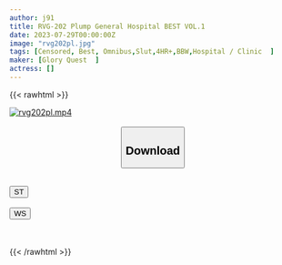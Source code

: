 ```yaml
---
author: j91
title: RVG-202 Plump General Hospital BEST VOL.1
date: 2023-07-29T00:00:00Z
image: "rvg202pl.jpg"
tags: [Censored, Best, Omnibus,Slut,4HR+,BBW,Hospital / Clinic	]
maker: [Glory Quest  ]
actress: []
---
```



{{< rawhtml >}}

<div class="video" data-videoid="xvKOzqMZe7SvRl">
    <a href="javascript:;">
        <img src="https://my.j91.asia/posts/rvg202pl/rvg202pl.jpg" width="WIDTH" height="HEIGHT" alt="rvg202pl.mp4" loading="lazy">
    </a>
</div>

<script type="text/javascript" src="https://j91.asia/asset/on-demand-st.js"></script>

<br>
  <link rel="stylesheet" href="https://j91.asia/asset/bs5.css">
  
  <center>
  <button class="btn btn-primary" type="button" data-bs-toggle="collapse" data-bs-target=".multi-collapse" aria-expanded="false" aria-controls="multiCollapseExample1 multiCollapseExample2"><h2>Download</h2></button></center>
</p>
<div class="row">
  <div class="col">
    <div class="collapse multi-collapse" id="multiCollapseExample1">
      <div class="card card-body">
	      	      <br>
<div class="buttons">  
<a href="https://streamtape.to/v/xvKOzqMZe7SvRl"><button class="btn-hover color-3"><i class="fa fa-download"></i> ST</button></a></div>
    </div>
  </div>
</div>
  <div class="col">
    <div class="collapse multi-collapse" id="multiCollapseExample2">
      <div class="card card-body">
	      <br>
<div class="buttons">
    <a href="https://streamruby.com/wqje2f3fjipt.html"><button class="btn-hover color-9"><i class="fa fa-download"></i> WS</button></a></div>
<br><br>
      </div>
    </div>
  </div>
</div>

{{< /rawhtml >}}
